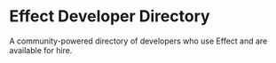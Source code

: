 # Effect Developer Directory
A community-powered directory of developers who use Effect and are available for hire.
